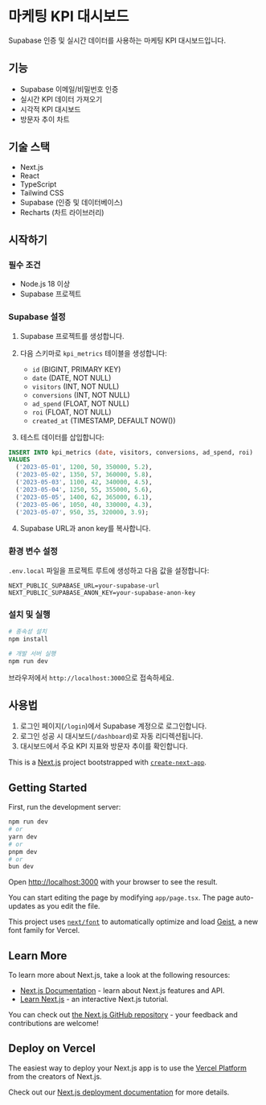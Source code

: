# 마케팅 KPI 대시보드

Supabase 인증 및 실시간 데이터를 사용하는 마케팅 KPI 대시보드입니다.

## 기능

- Supabase 이메일/비밀번호 인증
- 실시간 KPI 데이터 가져오기
- 시각적 KPI 대시보드
- 방문자 추이 차트

## 기술 스택

- Next.js
- React
- TypeScript
- Tailwind CSS
- Supabase (인증 및 데이터베이스)
- Recharts (차트 라이브러리)

## 시작하기

### 필수 조건

- Node.js 18 이상
- Supabase 프로젝트

### Supabase 설정

1. Supabase 프로젝트를 생성합니다.
2. 다음 스키마로 `kpi_metrics` 테이블을 생성합니다:
   - `id` (BIGINT, PRIMARY KEY)
   - `date` (DATE, NOT NULL)
   - `visitors` (INT, NOT NULL)
   - `conversions` (INT, NOT NULL)
   - `ad_spend` (FLOAT, NOT NULL)
   - `roi` (FLOAT, NOT NULL)
   - `created_at` (TIMESTAMP, DEFAULT NOW())

3. 테스트 데이터를 삽입합니다:
```sql
INSERT INTO kpi_metrics (date, visitors, conversions, ad_spend, roi)
VALUES
  ('2023-05-01', 1200, 50, 350000, 5.2),
  ('2023-05-02', 1350, 57, 360000, 5.8),
  ('2023-05-03', 1100, 42, 340000, 4.5),
  ('2023-05-04', 1250, 55, 355000, 5.6),
  ('2023-05-05', 1400, 62, 365000, 6.1),
  ('2023-05-06', 1050, 40, 330000, 4.3),
  ('2023-05-07', 950, 35, 320000, 3.9);
```

4. Supabase URL과 anon key를 복사합니다.

### 환경 변수 설정

`.env.local` 파일을 프로젝트 루트에 생성하고 다음 값을 설정합니다:

```
NEXT_PUBLIC_SUPABASE_URL=your-supabase-url
NEXT_PUBLIC_SUPABASE_ANON_KEY=your-supabase-anon-key
```

### 설치 및 실행

```bash
# 종속성 설치
npm install

# 개발 서버 실행
npm run dev
```

브라우저에서 `http://localhost:3000`으로 접속하세요.

## 사용법

1. 로그인 페이지(`/login`)에서 Supabase 계정으로 로그인합니다.
2. 로그인 성공 시 대시보드(`/dashboard`)로 자동 리디렉션됩니다.
3. 대시보드에서 주요 KPI 지표와 방문자 추이를 확인합니다.

This is a [Next.js](https://nextjs.org) project bootstrapped with [`create-next-app`](https://nextjs.org/docs/app/api-reference/cli/create-next-app).

## Getting Started

First, run the development server:

```bash
npm run dev
# or
yarn dev
# or
pnpm dev
# or
bun dev
```

Open [http://localhost:3000](http://localhost:3000) with your browser to see the result.

You can start editing the page by modifying `app/page.tsx`. The page auto-updates as you edit the file.

This project uses [`next/font`](https://nextjs.org/docs/app/building-your-application/optimizing/fonts) to automatically optimize and load [Geist](https://vercel.com/font), a new font family for Vercel.

## Learn More

To learn more about Next.js, take a look at the following resources:

- [Next.js Documentation](https://nextjs.org/docs) - learn about Next.js features and API.
- [Learn Next.js](https://nextjs.org/learn) - an interactive Next.js tutorial.

You can check out [the Next.js GitHub repository](https://github.com/vercel/next.js) - your feedback and contributions are welcome!

## Deploy on Vercel

The easiest way to deploy your Next.js app is to use the [Vercel Platform](https://vercel.com/new?utm_medium=default-template&filter=next.js&utm_source=create-next-app&utm_campaign=create-next-app-readme) from the creators of Next.js.

Check out our [Next.js deployment documentation](https://nextjs.org/docs/app/building-your-application/deploying) for more details.
